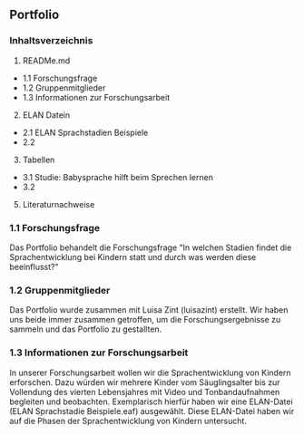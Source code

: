 ## Portfolio

### Inhaltsverzeichnis
1. READMe.md
- 1.1 Forschungsfrage
- 1.2 Gruppenmitglieder
- 1.3 Informationen zur Forschungsarbeit

2. ELAN Datein
- 2.1 ELAN Sprachstadien Beispiele
- 2.2  
3. Tabellen
- 3.1 Studie: Babysprache hilft beim Sprechen lernen
- 3.2
5. Literaturnachweise  


### 1.1 Forschungsfrage
Das Portfolio behandelt die Forschungsfrage "In welchen Stadien findet die Sprachentwicklung bei Kindern statt und durch was werden diese beeinflusst?"

### 1.2 Gruppenmitglieder
Das Portfolio wurde zusammen mit Luisa Zint (luisazint) erstellt. Wir haben uns beide immer zusammen getroffen, um die Forschungsergebnisse zu sammeln und das Portfolio zu gestallten. 

### 1.3 Informationen zur Forschungsarbeit
In unserer Forschungsarbeit wollen wir die Sprachentwicklung von Kindern erforschen. Dazu würden wir mehrere Kinder vom Säuglingsalter bis zur Vollendung des vierten Lebensjahres mit Video und Tonbandaufnahmen begleiten und beobachten. Exemplarisch hierfür haben wir eine ELAN-Datei (ELAN Sprachstadie Beispiele.eaf) ausgewählt. Diese ELAN-Datei haben wir auf die Phasen der Sprachentwicklung von Kindern untersucht.
